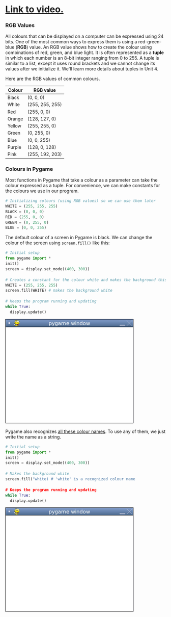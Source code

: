 # [Link to video.](https://www.youtube.com/watch?v=GreW46_42EA&list=PLVD25niNi0BnkkXdVEuU66WgUHMI_Z0h5&index=2)

### RGB Values

All colours that can be displayed on a computer can be expressed using 24 bits. One of the most common ways to express them is using a red-green-blue (**RGB**) value. An RGB value shows how to create the colour using combinations of red, green, and blue light. It is often represented as a **tuple** in which each number is an 8-bit integer ranging from 0 to 255. A tuple is similar to a list, except it uses round brackets and we cannot change its values after we initialize it. We'll learn more details about tuples in Unit 4.

Here are the RGB values of common colours.

| Colour | RGB value       |
| ------ | --------------- |
| Black  | (0, 0, 0)       |
| White  | (255, 255, 255) |
| Red    | (255, 0, 0)     |
| Orange | (128, 127, 0)   |
| Yellow | (255, 255, 0)   |
| Green  | (0, 255, 0)     |
| Blue   | (0, 0, 255)     |
| Purple | (128, 0, 128)   |
| Pink   | (255, 192, 203) |

### Colours in Pygame

Most functions in Pygame that take a colour as a parameter can take the colour expressed as a tuple. For convenience, we can make constants for the colours we use in our program.

```python
# Initializing colours (using RGB values) so we can use them later
WHITE = (255, 255, 255)
BLACK = (0, 0, 0)
RED = (255, 0, 0)
GREEN = (0, 255, 0)
BLUE = (0, 0, 255)
```

The default colour of a screen in Pygame is black. We can change the colour of the screen using `screen.fill()` like this:

```python
# Initial setup
from pygame import *
init()
screen = display.set_mode((400, 300))

# Creates a constant for the colour white and makes the background this colour
WHITE = (255, 255, 255)
screen.fill(WHITE) # makes the background white

# Keeps the program running and updating
while True:
  display.update()
```

![](../Images/Pygame_Screen_Colour.png)

Pygame also recognizes [all these colour names](https://www.webucator.com/article/python-color-constants-module/). To use any of them, we just write the name as a string.

```python
# Initial setup
from pygame import *
init()
screen = display.set_mode((400, 300))

# Makes the background white
screen.fill("white) # 'white' is a recognized colour name

# Keeps the program running and updating
while True:
  display.update()
```

![](../Images/Pygame_Screen_Colour.png)
